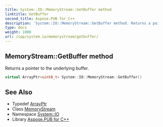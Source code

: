 ```yaml
---
title: System::IO::MemoryStream::GetBuffer method
linktitle: GetBuffer
second_title: Aspose.PUB for C++
description: 'System::IO::MemoryStream::GetBuffer method. Returns a pointer to the underlying buffer in C++.'
type: docs
weight: 1000
url: /cpp/system.io/memorystream/getbuffer/
---
```

## MemoryStream::GetBuffer method


Returns a pointer to the underlying buffer.

```cpp
virtual ArrayPtr<uint8_t> System::IO::MemoryStream::GetBuffer()
```

## See Also

* Typedef [ArrayPtr](../../../system/arrayptr/)
* Class [MemoryStream](../)
* Namespace [System::IO](../../)
* Library [Aspose.PUB for C++](../../../)
